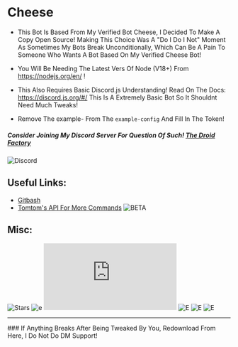 # Cheese
- This Bot Is Based From My Verified Bot Cheese, I Decided To Make A Copy Open Source!
Making This Choice Was A "Do I Do I Not" Moment As Sometimes My Bots Break Unconditionally, Which Can Be A Pain To Someone Who Wants A Bot Based On My Verified Cheese Bot!

- You Will Be Needing The Latest Vers Of Node (V18+) From https://nodejs.org/en/ !
- This Also Requires Basic Discord.js Understanding! Read On The Docs: https://discord.js.org/#/ This Is A Extremely Basic Bot So It Shouldnt Need Much Tweaks!

- Remove The example- From The `example-config` And Fill In The Token!


##### Consider Joining My Discord Server For Question Of Such! [The Droid Factory](https://discord.gg/763gUAQDHq)
![Discord](https://img.shields.io/discord/1028696197424234626?color=red&label=Discord%20Online%20Members&logo=Discord&logoColor=purple&style=for-the-badge)


## Useful Links:

- [Gitbash](https://gitforwindows.org/)
- [Tomtom's API For More Commands](http://tomtomvader298.uk/api/)
![BETA](https://img.shields.io/badge/Status-Active-purple?&style=for-the-badge)

## Misc:
![Stars](https://img.shields.io/github/stars/Tomtom-Skywalker/cheese?&style=for-the-badge) ![e](https://img.shields.io/maintenance/yes/2022?&style=for-the-badge) ![E](https://img.shields.io/node/v/discord.js?&style=for-the-badge) ![E](https://img.shields.io/github/repo-size/Tomtom-Skywalker/cheese?&style=for-the-badge) ![E](https://img.shields.io/github/sponsors/Tomtom-Skywalker?&style=for-the-badge) ![E](https://img.shields.io/github/checks-status/Tomtom-Skywalker/cheese/main?&style=for-the-badge)

<hr>
### If Anything Breaks After Being Tweaked By You, Redownload From Here, I Do Not Do DM Support!
